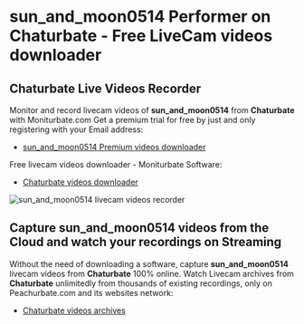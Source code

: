 # sun_and_moon0514 Performer on Chaturbate - Free LiveCam videos downloader

## Chaturbate Live Videos Recorder

Monitor and record livecam videos of **sun_and_moon0514** from **Chaturbate** with Moniturbate.com
Get a premium trial for free by just and only registering with your Email address:
* [sun_and_moon0514 Premium videos downloader](https://moniturbate.com/request-demo-licence-key.html)

Free livecam videos downloader - Moniturbate Software:
* [Chaturbate videos downloader](https://moniturbate.com/moniturbate-download-software.html)

![sun_and_moon0514 livecam videos recorder](https://peachurnet.com/templates/moniturbate-software.png)


## Capture sun_and_moon0514 videos from the Cloud and watch your recordings on Streaming

Without the need of downloading a software, capture **sun_and_moon0514** livecam videos from **Chaturbate** 100% online.
Watch Livecam archives from **Chaturbate** unlimitedly from thousands of existing recordings, only on Peachurbate.com and its websites network:
* [Chaturbate videos archives](https://peachurnet.com/)